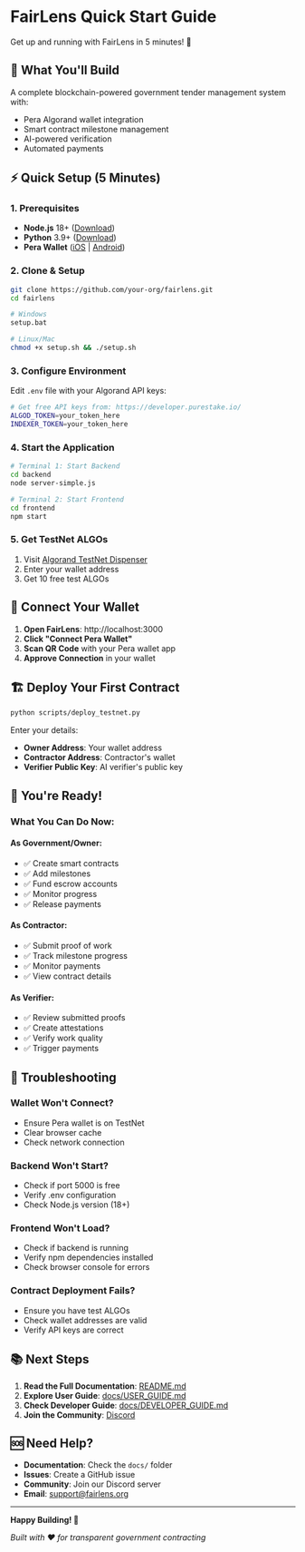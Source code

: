 # FairLens Quick Start Guide

Get up and running with FairLens in 5 minutes! 🚀

## 🎯 What You'll Build

A complete blockchain-powered government tender management system with:
- Pera Algorand wallet integration
- Smart contract milestone management
- AI-powered verification
- Automated payments

## ⚡ Quick Setup (5 Minutes)

### 1. Prerequisites
- **Node.js** 18+ ([Download](https://nodejs.org/))
- **Python** 3.9+ ([Download](https://python.org/))
- **Pera Wallet** ([iOS](https://apps.apple.com/app/pera-algo-wallet/id1459898525) | [Android](https://play.google.com/store/apps/details?id=com.algorand.android))

### 2. Clone & Setup
```bash
git clone https://github.com/your-org/fairlens.git
cd fairlens

# Windows
setup.bat

# Linux/Mac
chmod +x setup.sh && ./setup.sh
```

### 3. Configure Environment
Edit `.env` file with your Algorand API keys:
```bash
# Get free API keys from: https://developer.purestake.io/
ALGOD_TOKEN=your_token_here
INDEXER_TOKEN=your_token_here
```

### 4. Start the Application
```bash
# Terminal 1: Start Backend
cd backend
node server-simple.js

# Terminal 2: Start Frontend
cd frontend
npm start
```

### 5. Get TestNet ALGOs
1. Visit [Algorand TestNet Dispenser](https://testnet.algoexplorer.io/dispenser)
2. Enter your wallet address
3. Get 10 free test ALGOs

## 📱 Connect Your Wallet

1. **Open FairLens**: http://localhost:3000
2. **Click "Connect Pera Wallet"**
3. **Scan QR Code** with your Pera wallet app
4. **Approve Connection** in your wallet

## 🏗️ Deploy Your First Contract

```bash
python scripts/deploy_testnet.py
```

Enter your details:
- **Owner Address**: Your wallet address
- **Contractor Address**: Contractor's wallet
- **Verifier Public Key**: AI verifier's public key

## 🎉 You're Ready!

### What You Can Do Now:

#### As Government/Owner:
- ✅ Create smart contracts
- ✅ Add milestones
- ✅ Fund escrow accounts
- ✅ Monitor progress
- ✅ Release payments

#### As Contractor:
- ✅ Submit proof of work
- ✅ Track milestone progress
- ✅ Monitor payments
- ✅ View contract details

#### As Verifier:
- ✅ Review submitted proofs
- ✅ Create attestations
- ✅ Verify work quality
- ✅ Trigger payments

## 🔧 Troubleshooting

### Wallet Won't Connect?
- Ensure Pera wallet is on TestNet
- Clear browser cache
- Check network connection

### Backend Won't Start?
- Check if port 5000 is free
- Verify .env configuration
- Check Node.js version (18+)

### Frontend Won't Load?
- Check if backend is running
- Verify npm dependencies installed
- Check browser console for errors

### Contract Deployment Fails?
- Ensure you have test ALGOs
- Check wallet addresses are valid
- Verify API keys are correct

## 📚 Next Steps

1. **Read the Full Documentation**: [README.md](README.md)
2. **Explore User Guide**: [docs/USER_GUIDE.md](docs/USER_GUIDE.md)
3. **Check Developer Guide**: [docs/DEVELOPER_GUIDE.md](docs/DEVELOPER_GUIDE.md)
4. **Join the Community**: [Discord](https://discord.gg/fairlens)

## 🆘 Need Help?

- **Documentation**: Check the `docs/` folder
- **Issues**: Create a GitHub issue
- **Community**: Join our Discord server
- **Email**: support@fairlens.org

---

**Happy Building! 🎊**

*Built with ❤️ for transparent government contracting*

